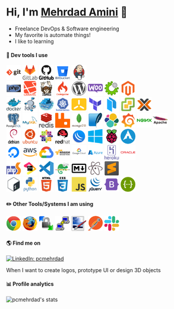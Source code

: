 # Hi, I'm [Mehrdad Amini](https://github.com/pcmehrdad) 👋

- Freelance DevOps & Software engineering
- My favorite is automate things!
- I like to learning

<h4>🚀 Dev tools I use</h4>
<p align="left">
<img src="https://raw.githubusercontent.com/pcmehrdad/pcmehrdad/main/static/icons/git-original-wordmark.svg" alt="git" width="40" height="40" />
<img src="https://raw.githubusercontent.com/pcmehrdad/pcmehrdad/main/static/icons/gitlab-original-wordmark.svg" alt="gitlab" width="40" height="40" />
<img src="https://raw.githubusercontent.com/pcmehrdad/pcmehrdad/main/static/icons/github-original-wordmark.svg" alt="github" width="40" height="40" />
<img src="https://raw.githubusercontent.com/pcmehrdad/pcmehrdad/main/static/icons/bitbucket-original-wordmark.svg" alt="bitbucket" width="40" height="40" />
<img src="https://raw.githubusercontent.com/pcmehrdad/pcmehrdad/main/static/icons/jenkins-original.svg" title="Jenkins" alt="jenkins" width="40" height="40" />
<br/>

<img src="https://raw.githubusercontent.com/pcmehrdad/pcmehrdad/main/static/icons/php-original.svg" alt="PHP" width="40" height="40" />
<img src="https://raw.githubusercontent.com/pcmehrdad/pcmehrdad/main/static/icons/laravel-plain-wordmark.svg" alt="Laravel" width="40" height="40" />
<img src="https://raw.githubusercontent.com/pcmehrdad/pcmehrdad/main/static/icons/composer-original.svg" alt="Composer" width="40" height="40" />
<img src="https://raw.githubusercontent.com/pcmehrdad/pcmehrdad/main/static/icons/codeigniter-plain-wordmark.svg" alt="codeigniter" width="40" height="40" />
<img src="https://raw.githubusercontent.com/pcmehrdad/pcmehrdad/main/static/icons/wordpress-plain.svg" alt="symfony" width="40" height="40" />
<img src="https://raw.githubusercontent.com/pcmehrdad/pcmehrdad/main/static/icons/woocommerce-original.svg" alt="symfony" width="40" height="40" />
<img src="https://raw.githubusercontent.com/pcmehrdad/pcmehrdad/main/static/icons/whmcs.png" alt="Whmcs" width="40" height="40" />
<img src="https://raw.githubusercontent.com/pcmehrdad/pcmehrdad/main/static/icons/magento-original.svg" alt="magento" width="40" height="40" />
<br/>

<img src="https://raw.githubusercontent.com/pcmehrdad/pcmehrdad/main/static/icons/docker-original-wordmark.svg" alt="docker" width="40" height="40" />
<img src="https://raw.githubusercontent.com/pcmehrdad/pcmehrdad/main/static/icons/docker-compose.png" alt="docker-compose" width="40" height="40" />
<img src="https://raw.githubusercontent.com/pcmehrdad/pcmehrdad/main/static/icons/docker-swarm.png" alt="docker-swarm" width="40" height="40" />
<img src="https://raw.githubusercontent.com/pcmehrdad/pcmehrdad/main/static/icons/kubernetes-plain-wordmark.svg" alt="kubernetes" width="40" height="40" />
<img src="https://raw.githubusercontent.com/pcmehrdad/pcmehrdad/main/static/icons/k3s-original.svg" alt="k3s" width="40" height="40" />
<img src="https://raw.githubusercontent.com/pcmehrdad/pcmehrdad/main/static/icons/terraform-original.svg" alt="terraform" width="40" height="40" />
<img src="https://raw.githubusercontent.com/pcmehrdad/pcmehrdad/main/static/icons/packer-original.svg" alt="packer" width="40" height="40" />
<img src="https://raw.githubusercontent.com/pcmehrdad/pcmehrdad/main/static/icons/esxi.png" alt="vmware esxi" width="40" height="40" />
<img src="https://raw.githubusercontent.com/pcmehrdad/pcmehrdad/main/static/icons/proxmox.png" alt="proxmox" width="40" height="40" />
<br/>

<img src="https://raw.githubusercontent.com/pcmehrdad/pcmehrdad/main/static/icons/postgresql-original-wordmark.svg" alt="PostgreSQL" width="40" height="40" />
<img src="https://raw.githubusercontent.com/pcmehrdad/pcmehrdad/main/static/icons/mysql-original-wordmark.svg" alt="mysql" width="40" height="40" />
<img src="https://raw.githubusercontent.com/pcmehrdad/pcmehrdad/main/static/icons/redis-original-wordmark.svg" title="Redis" alt="redis" width="40" height="40" />
<img src="https://raw.githubusercontent.com/pcmehrdad/pcmehrdad/main/static/icons/rabbitmq.svg" title="RabbitMQ" alt="RabbitMQ" width="40" height="40" />
<img src="https://raw.githubusercontent.com/pcmehrdad/pcmehrdad/main/static/icons/mongodb-original-wordmark.svg" title="MongoDB" alt="mongodb" width="40" height="40" />
<img src="https://raw.githubusercontent.com/pcmehrdad/pcmehrdad/main/static/icons/sqlite-original.svg" title="SQLite" alt="SQLite" width="40" height="40" />
<img src="https://raw.githubusercontent.com/pcmehrdad/pcmehrdad/main/static/icons/elasticsearch.svg" title="Elasticsearch" alt="Elasticsearch" width="40" height="40" />
<img src="https://raw.githubusercontent.com/pcmehrdad/pcmehrdad/main/static/icons/grafana-original.svg" title="Grafana" alt="Grafana" width="40" height="40" />
<img src="https://raw.githubusercontent.com/pcmehrdad/pcmehrdad/main/static/icons/nginx-original.svg" alt="nginx" width="40" height="40" />
<img src="https://raw.githubusercontent.com/pcmehrdad/pcmehrdad/main/static/icons/apache-original-wordmark.svg" alt="apache" width="40" height="40" />
<br/>

<img src="https://raw.githubusercontent.com/pcmehrdad/pcmehrdad/main/static/icons/debian-original-wordmark.svg" alt="debian" width="40" height="40" />
<img src="https://raw.githubusercontent.com/pcmehrdad/pcmehrdad/main/static/icons/ubuntu-plain-wordmark.svg" alt="ubuntu" width="40" height="40" />
<img src="https://raw.githubusercontent.com/pcmehrdad/pcmehrdad/main/static/icons/centos-original.svg" alt="centos" width="40" height="40" />
<img src="https://raw.githubusercontent.com/pcmehrdad/pcmehrdad/main/static/icons/redhat-original-wordmark.svg" alt="redhat" width="40" height="40" />
<img src="https://raw.githubusercontent.com/pcmehrdad/pcmehrdad/main/static/icons/mikrotik.png" alt="mikrotik" width="40" height="40" />
<img src="https://raw.githubusercontent.com/pcmehrdad/pcmehrdad/main/static/icons/windows-original.svg" alt="windows" width="40" height="40" />
<img src="https://raw.githubusercontent.com/pcmehrdad/pcmehrdad/main/static/icons/raspberrypi-original.svg" alt="raspberry" width="40" height="40" />
<img src="https://raw.githubusercontent.com/pcmehrdad/pcmehrdad/main/static/icons/alpine-linux.png" alt="alpine" width="40" height="40" />
<br/>

<img src="https://raw.githubusercontent.com/pcmehrdad/pcmehrdad/main/static/icons/digitalocean-original.svg" alt="digitalocean" width="40" height="40" />
<img src="https://raw.githubusercontent.com/pcmehrdad/pcmehrdad/main/static/icons/aws.png" title="AWS" alt="aws" width="40" height="40" />
<img src="https://raw.githubusercontent.com/pcmehrdad/pcmehrdad/main/static/icons/gcp.png" title="GCP" alt="gcp" width="40" height="40" />
<img src="https://raw.githubusercontent.com/pcmehrdad/pcmehrdad/main/static/icons/amazonwebservices-original-wordmark.svg" alt="aws" width="40" height="40" />
<img src="https://raw.githubusercontent.com/pcmehrdad/pcmehrdad/main/static/icons/googlecloud-original-wordmark.svg" alt="gcp" width="40" height="40" />
<img src="https://raw.githubusercontent.com/pcmehrdad/pcmehrdad/main/static/icons/azure-original-wordmark.svg" alt="azure" width="40" height="40" />
<img src="https://raw.githubusercontent.com/pcmehrdad/pcmehrdad/main/static/icons/heroku-original-wordmark.svg" alt="heroku" width="40" height="40" />
<img src="https://raw.githubusercontent.com/pcmehrdad/pcmehrdad/main/static/icons/oracle-original.svg" alt="oracle-cloud" width="40" height="40" />
<br/>

<img src="https://raw.githubusercontent.com/pcmehrdad/pcmehrdad/main/static/icons/phpstorm-original.svg" alt="phpstorm" width="40" height="40" />
<img src="https://raw.githubusercontent.com/pcmehrdad/pcmehrdad/main/static/icons/jetbrains-original.svg" alt="jetbrains" width="40" height="40" />
<img src="https://raw.githubusercontent.com/pcmehrdad/pcmehrdad/main/static/icons/vscode-original.svg" alt="VSCode" width="40" height="40" />
<img src="https://raw.githubusercontent.com/pcmehrdad/pcmehrdad/main/static/icons/notepad-plus-plus.png" alt="Notepad++" width="40" height="40" />
<img src="https://raw.githubusercontent.com/pcmehrdad/pcmehrdad/main/static/icons/markdown-original.svg" alt="Markdown" width="40" height="40" />
<img src="https://raw.githubusercontent.com/pcmehrdad/pcmehrdad/main/static/icons/atom-original.svg" alt="Atom" width="40" height="40" />
<img src="https://raw.githubusercontent.com/pcmehrdad/pcmehrdad/main/static/icons/sublime-text.png" alt="Sublime Text" width="40" height="40" />
<br/>

<img src="https://raw.githubusercontent.com/pcmehrdad/pcmehrdad/main/static/icons/bash-original.svg" alt="bash" width="40" height="40" />
<img src="https://raw.githubusercontent.com/pcmehrdad/pcmehrdad/main/static/icons/python-original-wordmark.svg" alt="python" width="40" height="40" />
<img src="https://raw.githubusercontent.com/pcmehrdad/pcmehrdad/main/static/icons/html5-original-wordmark.svg" alt="html5" width="40" height="40" />
<img src="https://raw.githubusercontent.com/pcmehrdad/pcmehrdad/main/static/icons/css3-original-wordmark.svg" alt="css3" width="40" height="40" />
<img src="https://raw.githubusercontent.com/pcmehrdad/pcmehrdad/main/static/icons/javascript-original.svg" alt="javascript" width="40" height="40" />
<img src="https://raw.githubusercontent.com/pcmehrdad/pcmehrdad/main/static/icons/jquery-original-wordmark.svg" alt="jquery" width="40" height="40" />
<img src="https://raw.githubusercontent.com/pcmehrdad/pcmehrdad/main/static/icons/bootstrap-plain.svg" title="Bootstrap" alt="bootstrap" width="40" height="40" />
<img src="https://raw.githubusercontent.com/pcmehrdad/pcmehrdad/main/static/icons/swagger.png" alt="swagger" width="40" height="40" />
<br/>

</p>

<h4>✏️ Other Tools/Systems I am using</h4>
<p align="left">
<img src="https://raw.githubusercontent.com/pcmehrdad/pcmehrdad/main/static/icons/chrome-original.svg" alt="chrome" width="40" height="40" />
<img src="https://raw.githubusercontent.com/pcmehrdad/pcmehrdad/main/static/icons/firefox-original.svg" alt="firefox" width="40" height="40" />
<img src="https://raw.githubusercontent.com/pcmehrdad/pcmehrdad/main/static/icons/winscp.png" alt="WinSCP" width="40" height="40" />
<img src="https://raw.githubusercontent.com/pcmehrdad/pcmehrdad/main/static/icons/putty-original.svg" alt="putty" width="40" height="40" />
<img src="https://raw.githubusercontent.com/pcmehrdad/pcmehrdad/main/static/icons/paint-dot-net.png" alt="Paint.Net" width="40" height="40" />
<img src="https://raw.githubusercontent.com/pcmehrdad/pcmehrdad/main/static/icons/postman.png" alt="postman" width="40" height="40" />
<img src="https://raw.githubusercontent.com/pcmehrdad/pcmehrdad/main/static/icons/slack-original.svg" alt="slack" width="40" height="40" />
<br/>
</p>

<h4>🌎 Find me on</h4>
<p align="left">

[![LinkedIn: pcmehrdad](https://img.shields.io/badge/-Mehrdad%20Amini-blue?style=flat-square&logo=Linkedin&logoColor=white&link=https://www.linkedin.com/in/pcmehrdad/)](https://www.linkedin.com/in/pcmehrdad/)

</p>

<p class="muted">When I want to create logos, prototype UI or design 3D objects</p>

<h4>📊 Profile analytics</h4>

![pcmehrdad's stats](https://github-readme-stats.vercel.app/api?username=pcmehrdad&show_icons=true&theme=default&bg_color=30,f7f7f7,d1d1d1&title_color=4b495c&text_color=707070&border_color=f0f0f0&icon_color=636363&border_radius=0&count_private=true)
